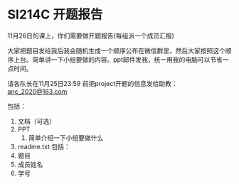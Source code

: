# SI214C 开题报告

11月26日的课上，你们需要做开题报告(每组派一个成员汇报)

大家把题目发给我后我会随机生成一个顺序公布在微信群里，然后大家按照这个顺序上台。简单讲一下小组要做的内容。ppt邮件发我，统一用我的电脑可以节省一点时间。

请各队长在11月25日23:59 前把project开题的信息发给助教：anc_2020@163.com

包括：

1. 文档（可选）
2. PPT
   1. 简单介绍一下小组要做什么
3.  readme.txt 包括：
   1. 题目
   2. 成员姓名
   3. 学号